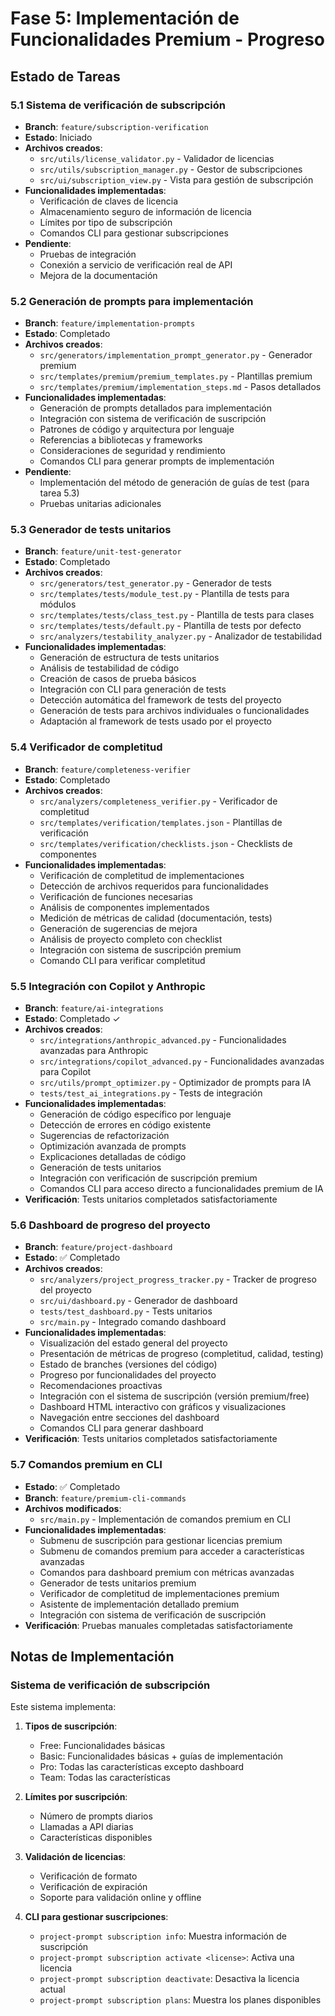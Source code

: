 # Fase 5: Implementación de Funcionalidades Premium - Progreso

## Estado de Tareas

### 5.1 Sistema de verificación de subscripción
- **Branch**: `feature/subscription-verification`
- **Estado**: Iniciado
- **Archivos creados**:
  - `src/utils/license_validator.py` - Validador de licencias
  - `src/utils/subscription_manager.py` - Gestor de subscripciones 
  - `src/ui/subscription_view.py` - Vista para gestión de subscripción
- **Funcionalidades implementadas**:
  - Verificación de claves de licencia
  - Almacenamiento seguro de información de licencia
  - Límites por tipo de subscripción
  - Comandos CLI para gestionar subscripciones
- **Pendiente**:
  - Pruebas de integración
  - Conexión a servicio de verificación real de API
  - Mejora de la documentación

### 5.2 Generación de prompts para implementación
- **Branch**: `feature/implementation-prompts`
- **Estado**: Completado
- **Archivos creados**:
  - `src/generators/implementation_prompt_generator.py` - Generador premium
  - `src/templates/premium/premium_templates.py` - Plantillas premium
  - `src/templates/premium/implementation_steps.md` - Pasos detallados
- **Funcionalidades implementadas**:
  - Generación de prompts detallados para implementación
  - Integración con sistema de verificación de suscripción
  - Patrones de código y arquitectura por lenguaje
  - Referencias a bibliotecas y frameworks
  - Consideraciones de seguridad y rendimiento
  - Comandos CLI para generar prompts de implementación
- **Pendiente**:
  - Implementación del método de generación de guías de test (para tarea 5.3)
  - Pruebas unitarias adicionales

### 5.3 Generador de tests unitarios
- **Branch**: `feature/unit-test-generator`
- **Estado**: Completado
- **Archivos creados**:
  - `src/generators/test_generator.py` - Generador de tests
  - `src/templates/tests/module_test.py` - Plantilla de tests para módulos
  - `src/templates/tests/class_test.py` - Plantilla de tests para clases
  - `src/templates/tests/default.py` - Plantilla de tests por defecto
  - `src/analyzers/testability_analyzer.py` - Analizador de testabilidad
- **Funcionalidades implementadas**:
  - Generación de estructura de tests unitarios
  - Análisis de testabilidad de código
  - Creación de casos de prueba básicos
  - Integración con CLI para generación de tests
  - Detección automática del framework de tests del proyecto
  - Generación de tests para archivos individuales o funcionalidades
  - Adaptación al framework de tests usado por el proyecto

### 5.4 Verificador de completitud
- **Branch**: `feature/completeness-verifier`
- **Estado**: Completado
- **Archivos creados**:
  - `src/analyzers/completeness_verifier.py` - Verificador de completitud
  - `src/templates/verification/templates.json` - Plantillas de verificación
  - `src/templates/verification/checklists.json` - Checklists de componentes
- **Funcionalidades implementadas**:
  - Verificación de completitud de implementaciones
  - Detección de archivos requeridos para funcionalidades
  - Verificación de funciones necesarias
  - Análisis de componentes implementados
  - Medición de métricas de calidad (documentación, tests)
  - Generación de sugerencias de mejora
  - Análisis de proyecto completo con checklist
  - Integración con sistema de suscripción premium
  - Comando CLI para verificar completitud

### 5.5 Integración con Copilot y Anthropic
- **Branch**: `feature/ai-integrations`
- **Estado**: Completado ✓
- **Archivos creados**:
  - `src/integrations/anthropic_advanced.py` - Funcionalidades avanzadas para Anthropic
  - `src/integrations/copilot_advanced.py` - Funcionalidades avanzadas para Copilot
  - `src/utils/prompt_optimizer.py` - Optimizador de prompts para IA
  - `tests/test_ai_integrations.py` - Tests de integración
- **Funcionalidades implementadas**:
  - Generación de código específico por lenguaje
  - Detección de errores en código existente
  - Sugerencias de refactorización
  - Optimización avanzada de prompts
  - Explicaciones detalladas de código
  - Generación de tests unitarios
  - Integración con verificación de suscripción premium
  - Comandos CLI para acceso directo a funcionalidades premium de IA
- **Verificación**: Tests unitarios completados satisfactoriamente

### 5.6 Dashboard de progreso del proyecto
- **Branch**: `feature/project-dashboard`
- **Estado**: ✅ Completado 
- **Archivos creados**:
  - `src/analyzers/project_progress_tracker.py` - Tracker de progreso del proyecto
  - `src/ui/dashboard.py` - Generador de dashboard
  - `tests/test_dashboard.py` - Tests unitarios
  - `src/main.py` - Integrado comando dashboard
- **Funcionalidades implementadas**:
  - Visualización del estado general del proyecto
  - Presentación de métricas de progreso (completitud, calidad, testing)
  - Estado de branches (versiones del código)
  - Progreso por funcionalidades del proyecto
  - Recomendaciones proactivas
  - Integración con el sistema de suscripción (versión premium/free)
  - Dashboard HTML interactivo con gráficos y visualizaciones
  - Navegación entre secciones del dashboard
  - Comandos CLI para generar dashboard
- **Verificación**: Tests unitarios completados satisfactoriamente

### 5.7 Comandos premium en CLI
- **Estado**: ✅ Completado
- **Branch**: `feature/premium-cli-commands`
- **Archivos modificados**:
  - `src/main.py` - Implementación de comandos premium en CLI
- **Funcionalidades implementadas**:
  - Submenu de suscripción para gestionar licencias premium
  - Submenu de comandos premium para acceder a características avanzadas
  - Comandos para dashboard premium con métricas avanzadas
  - Generador de tests unitarios premium
  - Verificador de completitud de implementaciones premium
  - Asistente de implementación detallado premium
  - Integración con sistema de verificación de suscripción
- **Verificación**: Pruebas manuales completadas satisfactoriamente

## Notas de Implementación

### Sistema de verificación de subscripción

Este sistema implementa:

1. **Tipos de suscripción**:
   - Free: Funcionalidades básicas
   - Basic: Funcionalidades básicas + guías de implementación
   - Pro: Todas las características excepto dashboard
   - Team: Todas las características

2. **Límites por suscripción**:
   - Número de prompts diarios
   - Llamadas a API diarias
   - Características disponibles

3. **Validación de licencias**:
   - Verificación de formato
   - Verificación de expiración
   - Soporte para validación online y offline

4. **CLI para gestionar suscripciones**:
   - `project-prompt subscription info`: Muestra información de suscripción
   - `project-prompt subscription activate <license>`: Activa una licencia
   - `project-prompt subscription deactivate`: Desactiva la licencia actual
   - `project-prompt subscription plans`: Muestra los planes disponibles
